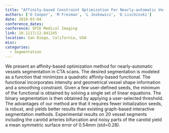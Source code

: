 ```yaml
---
title: "Affinity-based Constraint Optimization For Nearly-automatic Vessel Segmentation"
authors: ['O Cooper', 'M Freiman', 'L Joskowicz', 'D Lischinski']
date: 2010-03-04
conference_dates: 
conference: SPIE Medical Imaging
link: 10.1117/12.841245
location: San Diego, California, USA
misc:  
categories: 
  - Segmentation
---
```

We present an affinity-based optimization method for nearly-automatic vessels segmentation in CTA scans. The desired segmentation is modeled as a function that minimizes a quadratic affinity-based functional. The functional incorporates intensity and geometrical vessel shape information and a smoothing constraint. Given a few user-defined seeds, the minimum of the functional is obtained by solving a single set of linear equations. The binary segmentation is then obtained by applying a user-selected threshold. The advantages of our method are that it requires fewer initialization seeds, is robust, and yields better results than existing graph-based interactive segmentation methods. Experimental results on 20 vessel segments including the carotid arteries bifurcation and noisy parts of the carotid yield a mean symmetric surface error of 0.54mm (std=0.28).
                    